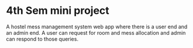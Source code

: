 # 4th Sem mini project
A hostel mess management system web app where there is a user end and an admin end. A user can request for room and mess allocation and admin can respond to those queries.
